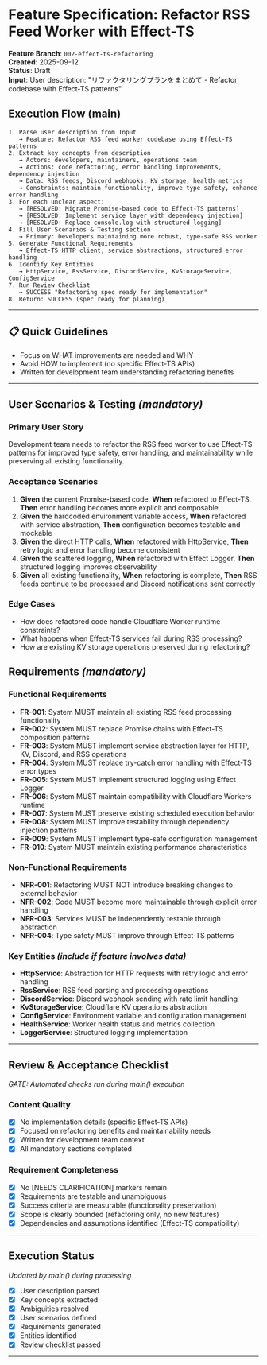 # Feature Specification: Refactor RSS Feed Worker with Effect-TS

**Feature Branch**: `002-effect-ts-refactoring`  
**Created**: 2025-09-12  
**Status**: Draft  
**Input**: User description: "リファクタリングプランをまとめて - Refactor codebase with Effect-TS patterns"

## Execution Flow (main)
```
1. Parse user description from Input
   → Feature: Refactor RSS feed worker codebase using Effect-TS patterns
2. Extract key concepts from description
   → Actors: developers, maintainers, operations team
   → Actions: code refactoring, error handling improvements, dependency injection
   → Data: RSS feeds, Discord webhooks, KV storage, health metrics
   → Constraints: maintain functionality, improve type safety, enhance error handling
3. For each unclear aspect:
   → [RESOLVED: Migrate Promise-based code to Effect-TS patterns]
   → [RESOLVED: Implement service layer with dependency injection]
   → [RESOLVED: Replace console.log with structured logging]
4. Fill User Scenarios & Testing section
   → Primary: Developers maintaining more robust, type-safe RSS worker
5. Generate Functional Requirements
   → Effect-TS HTTP client, service abstractions, structured error handling
6. Identify Key Entities
   → HttpService, RssService, DiscordService, KvStorageService, ConfigService
7. Run Review Checklist
   → SUCCESS "Refactoring spec ready for implementation"
8. Return: SUCCESS (spec ready for planning)
```

---

## 📋 Quick Guidelines
- Focus on WHAT improvements are needed and WHY
- Avoid HOW to implement (no specific Effect-TS APIs)
- Written for development team understanding refactoring benefits

---

## User Scenarios & Testing *(mandatory)*

### Primary User Story
Development team needs to refactor the RSS feed worker to use Effect-TS patterns for improved type safety, error handling, and maintainability while preserving all existing functionality.

### Acceptance Scenarios
1. **Given** the current Promise-based code, **When** refactored to Effect-TS, **Then** error handling becomes more explicit and composable
2. **Given** the hardcoded environment variable access, **When** refactored with service abstraction, **Then** configuration becomes testable and mockable
3. **Given** the direct HTTP calls, **When** refactored with HttpService, **Then** retry logic and error handling become consistent
4. **Given** the scattered logging, **When** refactored with Effect Logger, **Then** structured logging improves observability
5. **Given** all existing functionality, **When** refactoring is complete, **Then** RSS feeds continue to be processed and Discord notifications sent correctly

### Edge Cases
- How does refactored code handle Cloudflare Worker runtime constraints?
- What happens when Effect-TS services fail during RSS processing?
- How are existing KV storage operations preserved during refactoring?

## Requirements *(mandatory)*

### Functional Requirements
- **FR-001**: System MUST maintain all existing RSS feed processing functionality
- **FR-002**: System MUST replace Promise chains with Effect-TS composition patterns
- **FR-003**: System MUST implement service abstraction layer for HTTP, KV, Discord, and RSS operations
- **FR-004**: System MUST replace try-catch error handling with Effect-TS error types
- **FR-005**: System MUST implement structured logging using Effect Logger
- **FR-006**: System MUST maintain compatibility with Cloudflare Workers runtime
- **FR-007**: System MUST preserve existing scheduled execution behavior
- **FR-008**: System MUST improve testability through dependency injection patterns
- **FR-009**: System MUST implement type-safe configuration management
- **FR-010**: System MUST maintain existing performance characteristics

### Non-Functional Requirements
- **NFR-001**: Refactoring MUST NOT introduce breaking changes to external behavior
- **NFR-002**: Code MUST become more maintainable through explicit error handling
- **NFR-003**: Services MUST be independently testable through abstraction
- **NFR-004**: Type safety MUST improve through Effect-TS patterns

### Key Entities *(include if feature involves data)*
- **HttpService**: Abstraction for HTTP requests with retry logic and error handling
- **RssService**: RSS feed parsing and processing operations
- **DiscordService**: Discord webhook sending with rate limit handling
- **KvStorageService**: Cloudflare KV operations abstraction
- **ConfigService**: Environment variable and configuration management
- **HealthService**: Worker health status and metrics collection
- **LoggerService**: Structured logging implementation

---

## Review & Acceptance Checklist
*GATE: Automated checks run during main() execution*

### Content Quality
- [x] No implementation details (specific Effect-TS APIs)
- [x] Focused on refactoring benefits and maintainability needs
- [x] Written for development team context
- [x] All mandatory sections completed

### Requirement Completeness
- [x] No [NEEDS CLARIFICATION] markers remain
- [x] Requirements are testable and unambiguous  
- [x] Success criteria are measurable (functionality preservation)
- [x] Scope is clearly bounded (refactoring only, no new features)
- [x] Dependencies and assumptions identified (Effect-TS compatibility)

---

## Execution Status
*Updated by main() during processing*

- [x] User description parsed
- [x] Key concepts extracted
- [x] Ambiguities resolved
- [x] User scenarios defined
- [x] Requirements generated
- [x] Entities identified
- [x] Review checklist passed

---